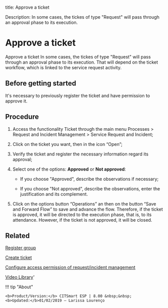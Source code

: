 title: Approve a ticket

Description: In some cases, the tickes of type "Request" will pass through an approval phase to its execution.  
# Approve a ticket  

Approve a ticket
In some cases, the tickes of type "Request" will pass through an approval phase to its execution. That will depend on the ticket workflow, which is linked to the service request activity.  

Before getting started
--------------------------

It's necessary to previously register the ticket and have permission to approve
it.

Procedure
-------------

1.  Access the functionality Ticket through the main menu Processes \> Request
    and Incident Management \> Service Request and Incident;

2.  Click on the ticket you want, then in the icon “Open”;

3.  Verify the ticket and register the necessary information regard its
    approval;

4.  Select one of the options: **Approved** or **Not approved**:

    -   If you choose "Approved", describe the observations if necessary;

    -   If you choose "Not approved", describe the observations, enter the
        justification and its complement.

5.  Click on the options button “Operations” an then on the button “Save and
    Forward Flow” to save and advance the flow. Therefore, if the ticket is
    approved, it will be directed to the execution phase, that is, to its
    attendance. However, if the ticket is not approved, it will be closed.  
    
  Related
-------

[Register group](/en-us/citsmart-esp-8/initial-settings/access-settings/user/register-groups.html)

[Create ticket](/en-us/citsmart-esp-8/processes/tickets/use/create-ticket.html)

[Configure access permission of request/incident management](/en-us/citsmart-esp-8/processes/tickets/configuration/configure-access-permission-ticket.html)

    
   <i class='fa fa-youtube-play  fa-2x' style='color:#97ce17;vertical-align: middle;'> </i> [Video Library](https://www.youtube.com/playlist?list=PLB5qK2uzf2RNrJnhiXj3dbmgsm9-quhfz)'

!!! tip "About"

    <b>Product/Version:</b> CITSmart ESP | 8.00 &nbsp;&nbsp;
    <b>Updated:</b>01/02/2019 – Larissa Lourenço

